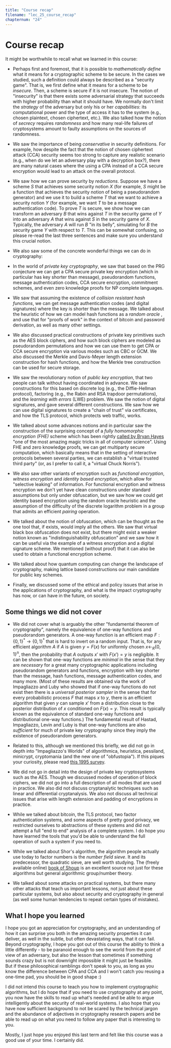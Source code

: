 ```yaml
---
title: "Course recap"
filename: "lec_25_course_recap"
chapternum: "24"
---
```



# Course recap

It might be worthwhile to recall what we learned in this course:

* Perhaps first and foremost, that it is possible to _mathematically define_ what it means for a cryptographic scheme to be secure. In the cases we studied, such a definition could always be described as a "security game". That is, we first define what it means for a scheme to be _insecure_. Then, a scheme is secure if it is not insecure. The notion of "insecurity" is that there exists some adversarial strategy that succeeds with higher probability than what it should have. We normally don't limit the _strategy_ of the adversary but only his or her _capabilities_: its computational power and the type of access it has to the system (e.g., chosen plaintext, chosen ciphertext, etc.). We also talked how the notion of _secrecy_ requires _randomness_ and how many real-life failures of cryptosystems amount to faulty assumptions on the sources of randomness.

* We saw the importance of being _conservative_ in security definitions. For example, how despite the fact that the notion of chosen ciphertext attack (CCA) security seems too strong to capture any realistic scenario (e.g., when do we let an adversary play with a decryption box?), there are many natural cases where the using a CPA instead of a CCA secure encryption would lead to an attack on the overall protocol.

* We saw how we can prove security by _reductions_. Suppose we have a scheme $S$ that achieves some security notion $X$ (for example, $S$ might be a function that achieves the security notion of being a pseudorandom generator) and we use it to build a scheme $T$ that we want to achieve a security notion $Y$ (for example, we want $T$ to be a message authentication code). To prove $T$ is secure, we show how we can transform an adversary $B$ that wins against $T$ in the security game of $Y$ into an adversary $A$ that wins against $S$ in the security game of $X$. Typically, the adversary $A$ will run $B$ "in its belly", simulating for $B$ the security game $Y$ with respect to $T$. This can be somewhat confusing, so please re-read the last three sentences and make sure you understand this crucial notion.

* We also saw some of the concrete wonderful things we can do in cryptography:

* In the world of _private key cryptography_, we saw that based on the PRG conjecture we can get a CPA secure private key encryption (which in particular has key shorter than message), pseudorandom functions, message authentication codes, CCA secure encryption, commitment schemes, and even zero knowledge proofs for NP complete languages.

* We saw that assuming the existence of _collision resistant hash functions_, we can get message authentication codes (and digital signatures) where the key is shorter than the message. We talked about the heuristic of how we can model hash functions as a _random oracle_ , and use that for "proofs of work" in the context of bitcoin and password derivation, as well as many other settings.

* We also discussed practical constructions of private key primitives such as the AES block ciphers, and how such block ciphers are modeled as pseudorandom permutations and how we can use them to get CPA or CCA secure encryption via various modes such as CBC or GCM. We also discussed the Merkle and Davis-Meyer length extension construction for hash functions, and how the Merkle tree construction can be used for secure storage.

* We saw the revolutionary notion of _public key encryption_, that two people can talk without having coordinated in advance. We saw constructions for this based on discrete log (e.g., the Diffie-Hellman protocol), factoring (e.g., the Rabin and RSA trapdoor permutations), and the _learning with errors_ (LWE) problem. We saw the notion of digital signatures, and gave several different constructions.  We saw how we can use digital signatures to create a "chain of trust" via certificates, and how the TLS protocol, which protects web traffic, works.

* We talked about some advances notions and in particular saw the construction of the surprising concept of a _fully homomorphic encryption (FHE)_ scheme which has been rightly [called by Bryan Hayes](http://bit-player.org/2012/computing-with-encrypted-data) "one of the most amazing magic tricks in all of computer science".  Using FHE and zero knowledge proofs, we can get multiparty secure computation, which basically means that in the setting of interactive protocols between several parties, we can establish a "virtual trusted third party" (or, as I prefer to call it, a "virtual Chuck Norris").

* We also saw other variants of encryption such as _functional encryption_, _witness encryption_ and _identity based encryption_, which allow for "selective leaking" of information. For functional encryption and witness encryption we don't yet have clean constructions under standard assumptions but only under obfuscation, but we saw how we could get identity based encryption using the random oracle heuristic and the assumption of the difficulty of the discrete logarithm problem in a group that admits an efficient _pairing_ operation.

* We talked about the notion of obfuscation, which can be thought as the one tool that, if exists, would imply all the others. We saw that virtual black box obfuscation does not exist, but there might exist a weaker notion known as "indistinguishability obfuscation" and we saw how it can be useful via the example of a witness encryption and a digital signature scheme. We mentioned (without proof) that it can also be used to obtain a functional encryption scheme.

* We talked about how quantum computing can change the landscape of cryptography, making lattice based constructions our main candidate for public key schemes.

* Finally, we discussed some of the ethical and policy issues that arise in the applications of cryptography, and what is the impact cryptography has now, or can have in the future, on society.

## Some things we did not cover

* We did not cover what is arguably the other "fundamental theorem of cryptography", namely the equivalence of one-way functions and pseudorandom generators. A one-way function is an efficient map $F:\{0,1\}^*\rightarrow\{0,1\}^*$ that is hard to invert on a random input. That is,  for any efficient algorithm $A$ if $A$ is given $y=F(x)$ for uniformly chosen $x\leftarrow_R\{0,1\}^n$, then the probability that $A$ outputs $x'$ with $F(x')=y$ is negligible. It can be shown that one-way functions are _minimal_ in the sense that they are _necessary_ for a great many cryptographic applications including pseudorandom generators and functions, encryption with key shorter than the message, hash functions, message authentication codes, and many more. (Most of these results are obtained via the work of Impagliazzo and Luby who showed that if one-way functions do not exist then there is a _universal posterior sampler_ in the sense that for every probabilistic process $F$ that maps $x$ to $y$, there is an efficient algorithm that given $y$ can sample $x'$ from a distribution close to the posterior distribution of $x$ conditioned on $F(x)=y$. This result is typically known as the equivalence of standard one-way functions and distributional one-way functions.) The fundamental result of Hastad, Impagliazzo, Levin and Luby is that one-way functions are also _sufficient_ for much of private key cryptography since they imply the existence of pseudorandom generators.

* Related to this, although we mentioned this briefly, we did not go in depth into "Impagliazzo's Worlds" of algorithmica, heuristica, pessiland, minicrypt, cryptomania (and the new one of "obfustopia"). If this piques your curiosity, please read [this 1995 survey](http://www.cs.mun.ca/~kol/courses/6743-w15/papers/russell-fiveworlds.pdf).

* We did not go in detail into the design of private key cryptosystems such as the AES. Though we discussed modes of operation of block ciphers, we did not go into a full description of all modes that are used in practice. We also did not discuss cryptanalytic techniques such as linear and differential cryptanalysis. We also not discuss all technical issues that arise with length extension and padding of encryptions in practice.

* While we talked about bitcoin, the TLS protocol, two factor authentication systems, and some aspects of pretty good privacy, we restricted ourselves to abstractions of these systems and did not attempt a full "end to end" analysis of a complete system. I do hope you have learned the tools that you'd be able to understand the full operation of such a system if you need to.

* While we talked about Shor's algorithm, the algorithm people actually use today to factor numbers is the _number field sieve_. It and its predecessor, the quadratic sieve, are well worth studying. The (freely available online) [book of Shoup](http://www.shoup.net/ntb/) is an excellent source not just for these algorithms but general algorithmic group/number theory.

* We talked about some attacks on practical systems, but there many other attacks that teach us important lessons, not just about these particular systems, but also about security and cryptography in general (as well some human tendencies to repeat certain types of mistakes).

## What I hope you learned

I hope you got an appreciation for cryptography, and an understanding of how it can surprise you both in the amazing security properties it can deliver, as well in the subtle, but often devastating ways, that it can fail.
Beyond cryptography, I hope you got out of this course the ability to think a little differently - to be paranoid enough to see the world from the point of view of an adversary, but also the lesson that sometimes if something sounds crazy but is not downright impossible it might just be feasible.  
But if these philosophical ramblings don't speak to you, as long as you know the difference between CPA and CCA and I won't catch you reusing a one-time pad, you should be in good shape :)

I did not intend this course to teach you how to implement cryptographic algorithms, but I do hope that if you need to use cryptography at any point, you now have the skills to read up what's needed and be able to argue intelligently about the security of real-world systems.
I also hope that you have now sufficient background to not be scared by the technical jargon and the abundance of adjectives in cryptography research papers and be able to read up on what you need to follow any paper that is interesting to you.

Mostly, I just hope you enjoyed this last term and felt like this course was a good use of your time. I certainly did.
